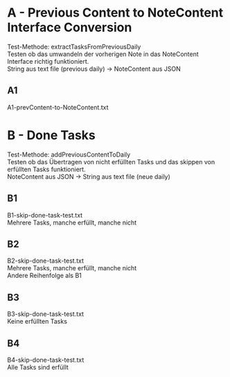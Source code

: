 # A - Previous Content to NoteContent Interface Conversion
Test-Methode: extractTasksFromPreviousDaily  
Testen ob das umwandeln der vorherigen Note in das NoteContent Interface richtig funktioniert.  
String aus text file (previous daily) -> NoteContent aus JSON
## A1
A1-prevContent-to-NoteContent.txt

# B - Done Tasks
Test-Methode: addPreviousContentToDaily  
Testen ob das Übertragen von nicht erfüllten Tasks und das skippen von erfüllten Tasks funktioniert.  
NoteContent aus JSON -> String aus text file (neue daily)
## B1
B1-skip-done-task-test.txt  
Mehrere Tasks, manche erfüllt, manche nicht

## B2
B2-skip-done-task-test.txt  
Mehrere Tasks, manche erfüllt, manche nicht  
Andere Reihenfolge als B1

## B3
B3-skip-done-task-test.txt  
Keine erfüllten Tasks

## B4
B4-skip-done-task-test.txt  
Alle Tasks sind erfüllt